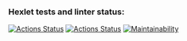 ### Hexlet tests and linter status:
[![Actions Status](https://github.com/tarasovem/frontend-project-11/workflows/hexlet-check/badge.svg)](https://github.com/tarasovem/frontend-project-11/actions)
[![Actions Status](https://github.com/tarasovem/frontend-project-11/workflows/project-check/badge.svg)](https://github.com/tarasovem/frontend-project-11/actions)
[![Maintainability](https://api.codeclimate.com/v1/badges/72909a802f0d09da2599/maintainability)](https://codeclimate.com/github/tarasovem/frontend-project-11/maintainability)